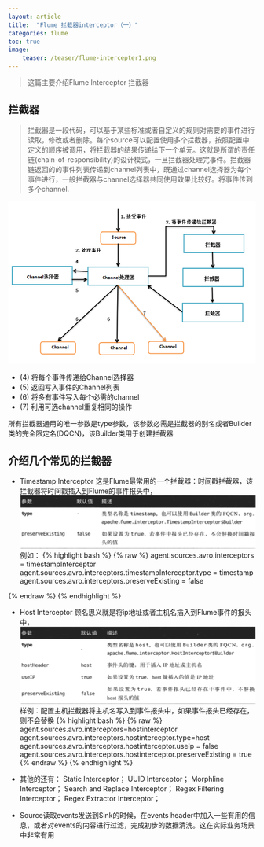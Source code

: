 ```yaml
---
layout: article
title:  "Flume 拦截器interceptor（一）"
categories: flume
toc: true
image:
    teaser: /teaser/flume-intercepter1.png
---
```


> 这篇主要介绍Flume Interceptor 拦截器

## 拦截器
> 拦截器是一段代码，可以基于某些标准或者自定义的规则对需要的事件进行读取，修改或者删除。每个source可以配置使用多个拦截器，按照配置中定义的顺序被调用，将拦截器的结果传递给下一个单元。这就是所谓的责任链(chain-of-responsibility)的设计模式，一旦拦截器处理完事件。拦截器链返回的的事件列表传递到channel列表中，既通过channel选择器为每个事件进行，一般拦截器与channel选择器共同使用效果比较好。将事件传到多个channel.

![](/images/hadoop/flume/flume-intercepter1.png)

* (4) 将每个事件传递给Channel选择器
* (5) 返回写入事件的Channel列表
* (6) 将多有事件写入每个必需的channel
* (7) 利用可选channel重复相同的操作

所有拦截器通用的唯一参数是type参数，该参数必需是拦截器的别名或者Builder类的完全限定名(DQCN)，该Builder类用于创建拦截器

## 介绍几个常见的拦截器

* Timestamp Interceptor
这是Flume最常用的一个拦截器：时间戳拦截器，该拦截器将时间戳插入到Flume的事件报头中，
![](/images/hadoop/flume/flume-intercepter2.png)
例如：
{% highlight bash %}
{% raw %}
agent.sources.avro.interceptors = timestampInterceptor
agent.sources.avro.interceptors.timestampInterceptor.type = timestamp
agent.sources.avro.interceptors.preserveExisting = false

{% endraw %}
{% endhighlight %}

* Host Interceptor
顾名思义就是将ip地址或者主机名插入到Flume事件的报头中，
![](/images/hadoop/flume/flume-intercepter3.png)
样例：配置主机拦截器将主机名写入到事件报头中，如果事件报头已经存在，则不会替换
{% highlight bash %}
{% raw %}
agent.sources.avro.interceptors=hostinterceptor
agent.sources.avro.interceptors.hostinterceptor.type=host
agent.sources.avro.interceptors.hostinterceptor.useIp = false
agent.sources.avro.interceptors.hostinterceptor.preserveExisting = true
{% endraw %}
{% endhighlight %}

* 其他的还有：
Static Interceptor；
UUID Interceptor；
Morphline Interceptor；
Search and Replace Interceptor；
Regex Filtering Interceptor；
Regex Extractor Interceptor；



* Source读取events发送到Sink的时候，在events header中加入一些有用的信息，或者对events的内容进行过滤，完成初步的数据清洗。这在实际业务场景中非常有用